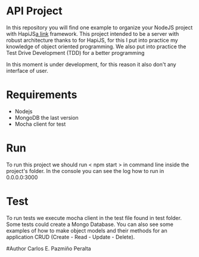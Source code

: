 # API Project
In this repository you will find one example to organize your NodeJS project with HapiJS[a link](http://hapijs.com) framework. This project intended to be a server with robust architecture thanks to for HapiJS, for this I put into practice my knowledge of object oriented programming. We also put into practice the Test Drive Development (TDD) for a better programming

In this moment is under development, for this reason it also don't any interface of user.

# Requirements
- Nodejs
- MongoDB the last version
- Mocha client for test

# Run
To run this project we should run < npm start > in command line inside the project's folder. In the console you can see the log how to run in 0.0.0.0:3000

# Test
To run tests we execute mocha client in the test file found in test folder. Some tests could create a Mongo Database. You can also see some examples of how to make object models and their methods for an application CRUD (Create - Read - Update - Delete).

#Author
   Carlos E. Pazmiño Peralta
